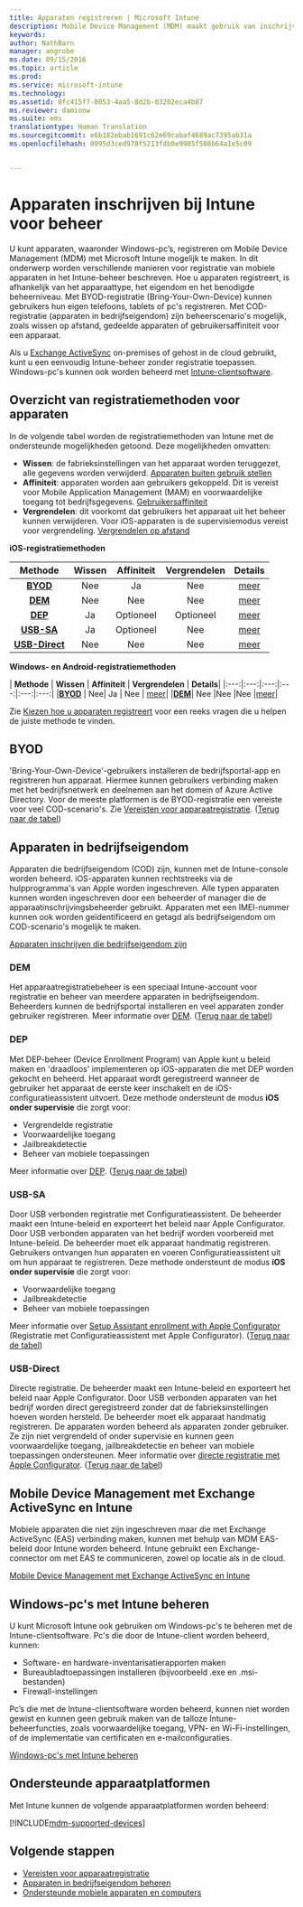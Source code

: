 ```yaml
---
title: Apparaten registreren | Microsoft Intune
description: Mobile Device Management (MDM) maakt gebruik van inschrijving om apparaten onder beheer te brengen en toegang tot resources toe te staan.
keywords: 
author: NathBarn
manager: angrobe
ms.date: 09/15/2016
ms.topic: article
ms.prod: 
ms.service: microsoft-intune
ms.technology: 
ms.assetid: 8fc415f7-0053-4aa5-8d2b-03202eca4b87
ms.reviewer: damionw
ms.suite: ems
translationtype: Human Translation
ms.sourcegitcommit: e6b182ebab1691c62e69cabaf4689ac7395ab31a
ms.openlocfilehash: 0995d3ced978f5213fdb0e9905f508b64a1e5c09


---
```


# Apparaten inschrijven bij Intune voor beheer
U kunt apparaten, waaronder Windows-pc’s, registreren om Mobile Device Management (MDM) met Microsoft Intune mogelijk te maken. In dit onderwerp worden verschillende manieren voor registratie van mobiele apparaten in het Intune-beheer beschreven. Hoe u apparaten registreert, is afhankelijk van het apparaattype, het eigendom en het benodigde beheerniveau. Met BYOD-registratie (Bring-Your-Own-Device) kunnen gebruikers hun eigen telefoons, tablets of pc's registreren. Met COD-registratie (apparaten in bedrijfseigendom) zijn beheerscenario's mogelijk, zoals wissen op afstand, gedeelde apparaten of gebruikersaffiniteit voor een apparaat.

Als u [Exchange ActiveSync](#mobile-device-management-with-exchange-activesync-and-intune) on-premises of gehost in de cloud gebruikt, kunt u een eenvoudig Intune-beheer zonder registratie toepassen. Windows-pc's kunnen ook worden beheerd met [Intune-clientsoftware](#manage-windows-pcs-with-intune).

## Overzicht van registratiemethoden voor apparaten

In de volgende tabel worden de registratiemethoden van Intune met de ondersteunde mogelijkheden getoond. Deze mogelijkheden omvatten:
- **Wissen**: de fabrieksinstellingen van het apparaat worden teruggezet, alle gegevens worden verwijderd. [Apparaten buiten gebruik stellen](retire-devices-from-microsoft-intune-management.md)
- **Affiniteit**: apparaten worden aan gebruikers gekoppeld. Dit is vereist voor Mobile Application Management (MAM) en voorwaardelijke toegang tot bedrijfsgegevens. [Gebruikersaffiniteit](enroll-corporate-owned-ios-devices-in-microsoft-intune.md#using-company-portal-on-dep-or-apple-configurator-enrolled-devices)
- **Vergrendelen**: dit voorkomt dat gebruikers het apparaat uit het beheer kunnen verwijderen. Voor iOS-apparaten is de supervisiemodus vereist voor vergrendeling. [Vergrendelen op afstand](retire-devices-from-microsoft-intune-management.md#block-access-a-device)

**iOS-registratiemethoden**

| **Methode** |  **Wissen** |  **Affiniteit**    |   **Vergrendelen** | **Details** |
|:---:|:---:|:---:|:---:|:---:|
|**[BYOD](#byod)** | Nee|    Ja |   Nee | [meer](get-ready-to-enroll-devices-in-microsoft-intune.md#set-up-device-management)|
|**[DEM](#dem)**|   Nee |Nee |Nee  | [meer](enroll-corporate-owned-devices-with-the-device-enrollment-manager-in-microsoft-intune.md)|
|**[DEP](#dep)**|   Ja |   Optioneel |  Optioneel|[meer](ios-device-enrollment-program-in-microsoft-intune.md)|
|**[USB-SA](#usb-sa)**| Ja |   Optioneel |  Nee| [meer](ios-setup-assistant-enrollment-in-microsoft-intune.md)|
|**[USB-Direct](#usb-direct)**| Nee |    Nee  | Nee|[meer](ios-direct-enrollment-in-microsoft-intune.md)|

**Windows- en Android-registratiemethoden**

| **Methode** |  **Wissen** |  **Affiniteit**    |   **Vergrendelen** | **Details**|
|:---:|:---:|:---:|:---:|:---:|:---:|
|**[BYOD](#byod)** | Nee|    Ja |   Nee | [meer](get-ready-to-enroll-devices-in-microsoft-intune.md#set-up-device-management)|
|**[DEM](#dem)**|   Nee |Nee |Nee  |[meer](enroll-corporate-owned-devices-with-the-device-enrollment-manager-in-microsoft-intune.md)|

Zie [Kiezen hoe u apparaten registreert](/intune/get-started/choose-how-to-enroll-devices1) voor een reeks vragen die u helpen de juiste methode te vinden.

## BYOD
'Bring-Your-Own-Device'-gebruikers installeren de bedrijfsportal-app en registreren hun apparaat. Hiermee kunnen gebruikers verbinding maken met het bedrijfsnetwerk en deelnemen aan het domein of Azure Active Directory. Voor de meeste platformen is de BYOD-registratie een vereiste voor veel COD-scenario's. Zie [Vereisten voor apparaatregistratie](prerequisites-for-enrollment.md). ([Terug naar de tabel](#overview-of-device-enrollment-methods))

## Apparaten in bedrijfseigendom
Apparaten die bedrijfseigendom (COD) zijn, kunnen met de Intune-console worden beheerd. iOS-apparaten kunnen rechtstreeks via de hulpprogramma's van Apple worden ingeschreven. Alle typen apparaten kunnen worden ingeschreven door een beheerder of manager die de apparaatinschrijvingsbeheerder gebruikt. Apparaten met een IMEI-nummer kunnen ook worden geïdentificeerd en getagd als bedrijfseigendom om COD-scenario's mogelijk te maken.

[Apparaten inschrijven die bedrijfseigendom zijn](manage-corporate-owned-devices.md)

### DEM
Het apparaatregistratiebeheer is een speciaal Intune-account voor registratie en beheer van meerdere apparaten in bedrijfseigendom. Beheerders kunnen de bedrijfsportal installeren en veel apparaten zonder gebruiker registreren. Meer informatie over [DEM](enroll-corporate-owned-devices-with-the-device-enrollment-manager-in-microsoft-intune.md). ([Terug naar de tabel](#overview-of-device-enrollment-methods))

### DEP
Met DEP-beheer (Device Enrollment Program) van Apple kunt u beleid maken en 'draadloos' implementeren op iOS-apparaten die met DEP worden gekocht en beheerd. Het apparaat wordt geregistreerd wanneer de gebruiker het apparaat de eerste keer inschakelt en de iOS-configuratieassistent uitvoert. Deze methode ondersteunt de modus **iOS onder supervisie** die zorgt voor:
  - Vergrendelde registratie
  - Voorwaardelijke toegang
  - Jailbreakdetectie
  - Beheer van mobiele toepassingen

Meer informatie over [DEP](ios-device-enrollment-program-in-microsoft-intune.md). ([Terug naar de tabel](#overview-of-device-enrollment-methods))

### USB-SA
Door USB verbonden registratie met Configuratieassistent. De beheerder maakt een Intune-beleid en exporteert het beleid naar Apple Configurator. Door USB verbonden apparaten van het bedrijf worden voorbereid met Intune-beleid. De beheerder moet elk apparaat handmatig registreren. Gebruikers ontvangen hun apparaten en voeren Configuratieassistent uit om hun apparaat te registreren. Deze methode ondersteunt de modus **iOS onder supervisie** die zorgt voor:
  - Voorwaardelijke toegang
  - Jailbreakdetectie
  - Beheer van mobiele toepassingen

Meer informatie over [Setup Assistant enrollment with Apple Configurator](ios-setup-assistant-enrollment-in-microsoft-intune.md) (Registratie met Configuratieassistent met Apple Configurator). ([Terug naar de tabel](#overview-of-device-enrollment-methods))

### USB-Direct
Directe registratie. De beheerder maakt een Intune-beleid en exporteert het beleid naar Apple Configurator. Door USB verbonden apparaten van het bedrijf worden direct geregistreerd zonder dat de fabrieksinstellingen hoeven worden hersteld. De beheerder moet elk apparaat handmatig registreren. De apparaten worden beheerd als apparaten zonder gebruiker. Ze zijn niet vergrendeld of onder supervisie en kunnen geen voorwaardelijke toegang, jailbreakdetectie en beheer van mobiele toepassingen ondersteunen. Meer informatie over [directe registratie met Apple Configurator](ios-direct-enrollment-in-microsoft-intune.md). ([Terug naar de tabel](#overview-of-device-enrollment-methods))

## Mobile Device Management met Exchange ActiveSync en Intune
Mobiele apparaten die niet zijn ingeschreven maar die met Exchange ActiveSync (EAS) verbinding maken, kunnen met behulp van MDM EAS-beleid door Intune worden beheerd. Intune gebruikt een Exchange-connector om met EAS te communiceren, zowel op locatie als in de cloud.

[Mobile Device Management met Exchange ActiveSync en Intune](mobile-device-management-with-exchange-activesync-and-microsoft-intune.md)


## Windows-pc's met Intune beheren  
U kunt Microsoft Intune ook gebruiken om Windows-pc's te beheren met de Intune-clientsoftware. Pc's die door de Intune-client worden beheerd, kunnen:

 - Software- en hardware-inventarisatierapporten maken
 - Bureaubladtoepassingen installeren (bijvoorbeeld .exe en .msi-bestanden)
 - Firewall-instellingen

Pc’s die met de Intune-clientsoftware worden beheerd, kunnen niet worden gewist en kunnen geen gebruik maken van de talloze Intune-beheerfuncties, zoals voorwaardelijke toegang, VPN- en Wi-Fi-instellingen, of de implementatie van certificaten en e-mailconfiguraties.

[Windows-pc's met Intune beheren](manage-windows-pcs-with-microsoft-intune.md)

##  Ondersteunde apparaatplatformen

Met Intune kunnen de volgende apparaatplatformen worden beheerd:

[!INCLUDE[mdm-supported-devices](../includes/mdm-supported-devices.md)]

## Volgende stappen
- [Vereisten voor apparaatregistratie](prerequisites-for-enrollment.md)
- [Apparaten in bedrijfseigendom beheren](manage-corporate-owned-devices.md)
- [Ondersteunde mobiele apparaten en computers](../get-started/supported-mobile-devices-and-computers.md)



<!--HONumber=Sep16_HO3-->


